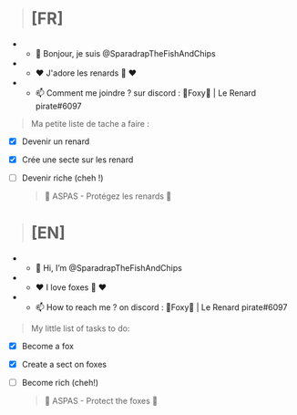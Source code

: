 > # [FR]
* - 👋 Bonjour, je suis @SparadrapTheFishAndChips
* - ❤️ J'adore les renards 🦊 ❤️ 
* - 📫 Comment me joindre ? sur discord : 🦊Foxy🦊 | Le Renard pirate#6097

> Ma petite liste de tache a faire  :
- [x] Devenir un renard
- [x] Crée une secte sur les renard
- [ ] Devenir riche (cheh !)

  > 🦊 ASPAS - Protégez les renards 🦊

> # [EN]
* - 👋 Hi, I’m @SparadrapTheFishAndChips
* - ❤️ I love foxes 🦊 ❤️ 
* - 📫 How to reach me ? on discord : 🦊Foxy🦊 | Le Renard pirate#6097

> My little list of tasks to do:
- [x] Become a fox
- [x] Create a sect on foxes
- [ ] Become rich (cheh!)

  > 🦊 ASPAS - Protect the foxes 🦊



<!---
SparadrapTheFishAndChips/SparadrapTheFishAndChips is a ✨ special ✨ repository because its `README.md` (this file) appears on your GitHub profile.
You can click the Preview link to take a look at your changes.
Note :
[I'm an inline-style link with title](https://www.google.com "Google's Homepage")
--->
